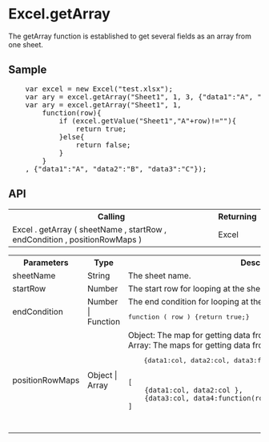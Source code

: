 <H1>Excel.getArray</H1>

The getArray function is established to get several fields as an array from one sheet.

<h2>Sample</h2>
<pre>
	var excel = new Excel("test.xlsx");
	var ary = excel.getArray("Sheet1", 1, 3, {"data1":"A", "data2":"B", "data3":"C"});
	var ary = excel.getArray("Sheet1", 1, 
		function(row){
			if (excel.getValue("Sheet1","A"+row)!=""){
				return true;
			}else{
				return false;
			}
		}
	, {"data1":"A", "data2":"B", "data3":"C"});
</pre>

<h2>API</h2>

<table>
<tr><th>Calling</th><th>Returning</th></tr>
<tr><td>Excel . getArray ( sheetName , startRow , endCondition , positionRowMaps )</td><td>Excel</td></tr>
</table>


<table>
<tr><th>Parameters</th><th>Type</th><th>Description</th></tr>
<tr><td>sheetName</td><td>String</td><td>The sheet name.</td></tr>
<tr><td>startRow</td><td>Number</td><td>The start row for looping at the sheet.</td></tr>
<tr><td>endCondition</td><td>Number | Function</td><td>The end condition for looping at the sheet. 
It is a number or a function.
<pre>function ( row ) {return true;}</pre>
</td></tr>
<tr><td>positionRowMaps</td><td>Object | Array</td><td>
Object: The map for getting data from a row.<br>
Array: The maps for getting data from several rows.<br>
<pre>
	{data1:col, data2:col, data3:function(row){ return true/false;} }

	[
		{data1:col, data2:col },
		{data3:col, data4:function(row){ return true/false;} }
	]
</pre>
</td></tr>

</table>

